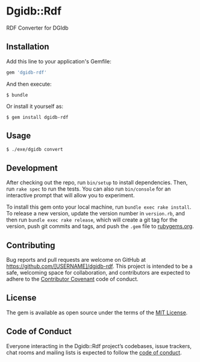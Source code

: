 # Dgidb::Rdf

RDF Converter for DGIdb

## Installation

Add this line to your application's Gemfile:

```ruby
gem 'dgidb-rdf'
```

And then execute:

    $ bundle

Or install it yourself as:

    $ gem install dgidb-rdf

## Usage

    $ ./exe/dgidb convert

## Development

After checking out the repo, run `bin/setup` to install dependencies. Then, run `rake spec` to run the tests. You can also run `bin/console` for an interactive prompt that will allow you to experiment.

To install this gem onto your local machine, run `bundle exec rake install`. To release a new version, update the version number in `version.rb`, and then run `bundle exec rake release`, which will create a git tag for the version, push git commits and tags, and push the `.gem` file to [rubygems.org](https://rubygems.org).

## Contributing

Bug reports and pull requests are welcome on GitHub at https://github.com/[USERNAME]/dgidb-rdf. This project is intended to be a safe, welcoming space for collaboration, and contributors are expected to adhere to the [Contributor Covenant](http://contributor-covenant.org) code of conduct.

## License

The gem is available as open source under the terms of the [MIT License](http://opensource.org/licenses/MIT).

## Code of Conduct

Everyone interacting in the Dgidb::Rdf project’s codebases, issue trackers, chat rooms and mailing lists is expected to follow the [code of conduct](https://github.com/[USERNAME]/dgidb-rdf/blob/master/CODE_OF_CONDUCT.md).
